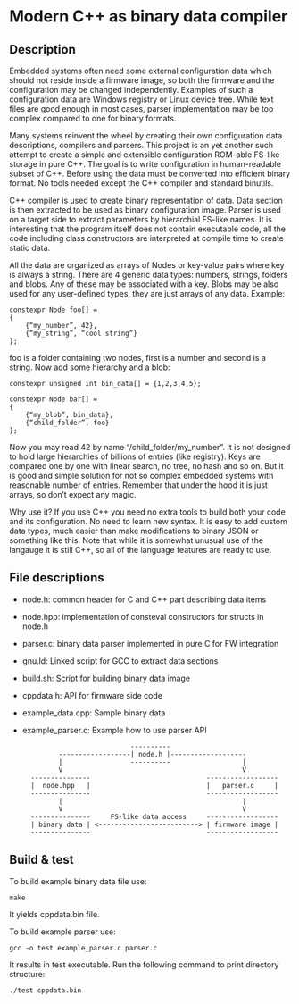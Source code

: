 Modern C++ as binary data compiler
==================================


Description
-----------

Embedded systems often need some external configuration data which should not 
reside inside a firmware image, so both the firmware and the configuration may 
be changed independently. Examples of such a configuration data are Windows 
registry or Linux device tree. While text files are good enough in most cases, 
parser implementation may be too complex compared to one for binary formats. 

Many systems reinvent the wheel by creating their own configuration data 
descriptions, compilers and parsers. This project is an yet another such 
attempt to create a simple and extensible configuration ROM-able FS-like 
storage in pure C++. The goal is to write configuration in human-readable 
subset of C++. Before using the data must be converted into efficient binary 
format. No tools needed except the C++ compiler and standard binutils.

C++ compiler is used to create binary representation of data. Data section is 
then extracted to be used as binary configuration image. Parser is used on a 
target side to extract parameters by hierarchial FS-like names. It is 
interesting that the program itself does not contain executable code, all the 
code including class constructors are interpreted at compile time to create 
static data.

All the data are organized as arrays of Nodes or key-value pairs where key is 
always a string. There are 4 generic data types: numbers, strings, folders and 
blobs. Any of these may be associated with a key. Blobs may be also used for 
any user-defined types, they are just arrays of any data. Example:

    constexpr Node foo[] = 
    {
        {“my_number”, 42},
        {“my_string”, “cool string”}
    };

foo is a folder containing two nodes, first is a number and second is a string. 
Now add some hierarchy and a blob:

    constexpr unsigned int bin_data[] = {1,2,3,4,5};

    constexpr Node bar[] = 
    {
        {“my_blob”, bin_data},
        {“child_folder”, foo}
    };

Now you may read 42 by name “/child_folder/my_number”. It is not designed to 
hold large hierarchies of billions of entries (like registry). Keys are 
compared one by one with linear search, no tree, no hash and so on. But it is 
good and simple solution for not so complex embedded systems with reasonable 
number of entries. Remember that under the hood it is just arrays, so don’t 
expect any magic.

Why use it? If you use C++ you need no extra tools to build both your code and 
its configuration. No need to learn new syntax. It is easy to add custom data 
types, much easier than make modifications to binary JSON or something like 
this. Note that while it is somewhat unusual use of the langauge it is still 
C++, so all of the language features are ready to use.


File descriptions
-----------------

- node.h: common header for C and C++ part describing data items
- node.hpp: implementation of consteval constructors for structs in node.h
- parser.c: binary data parser implemented in pure C for FW integration
- gnu.ld: Linked script for GCC to extract data sections
- build.sh: Script for building binary data image
- cppdata.h: API for firmware side code
- example_data.cpp: Sample binary data
- example_parser.c: Example how to use parser API



                                 ----------
               ------------------| node.h |-------------------
               |                 ----------                  |
               V                                             V
        ---------------                             ------------------
        |  node.hpp   |                             |   parser.c     |
        ---------------                             ------------------
               |                                             |
               V                                             V
        ---------------     FS-like data access     ------------------
        | binary data | <-------------------------> | firmware image |
        ---------------                             ------------------


Build & test
------------

To build example binary data file use:

    make

It yields cppdata.bin file.

To build example parser use:

    gcc -o test example_parser.c parser.c

It results in test executable.
Run the following command to print directory structure:

    ./test cppdata.bin
